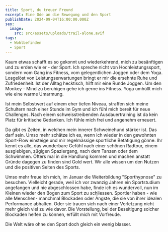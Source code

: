 ```yaml
---
title: Sport, du treuer Freund
excerpt: Eine Ode an die Bewegung und den Sport
publishDate: 2024-09-04T16:00:00.000Z
seo:
  image:
    src: src/assets/uploads/trail-alone.avif
tags:
  - Wohlbefinden
  - Sport
---
```


Kaum etwas schafft es so gekonnt und wiederkehrend, mich zu besänftigen und zu erden wie er - der Sport. Ich spreche nicht von Hochleistungssport, sondern vom Gang ins Fitness, vom gelegentlichen Joggen oder dem Yoga. Losgelöst von Leistungserwartungen bringt er mir die ersehnte Ruhe und Zufriedenheit. Ist der Alltag hecktisch, hilft mir eine Runde Joggen. Um den Monkey - Mind zu beruhigen gehe ich gerne ins Fitness. Yoga umhüllt mich wie eine warme Umarmung.

Ist mein Selbstwert auf einem eher tiefen Niveau, straffen sich meine Schultern nach einer Stunde im Gym und ich fühl mich bereit für neue Challenges. Nach einem schweisstreibenden Ausdauertraining ist da kein Platz für kritische Gedanken. Ich fühle mich frei und angenehm erneuert.

Da gibt es Zeiten, in welchen mein innerer Schweinehund stärker ist. Das darf sein. Umso mehr schätze ich es, wenn ich wieder in den gewohnten Sport-Flow einsteige und mir regelmässige sportliche Betätigung gönne. Ihr kennt es alle, das wunderbare Gefühl nach einer schönen Radtour, einem ausgiebigen, zügigen Spaziergang, nach dem Tanzen oder dem Schwimmen. Öfters mal in die Handlung kommen und machen anstatt Gründe dagegen zu finden sind Gold wert. Wir alle wissen um den Nutzen und die positiven Seiten des Sports.

Umso mehr freue ich mich, im Januar die Weiterbildung "Sporthypnose" zu besuchen. Vielleicht gerade, weil ich vor zwanzig Jahren ein Sportstudium angefangen und nie abgeschlossen habe, finde ich es wundervoll, nun im Kleinen wieder den Bogen zum Sport zu schliessen. Sportler haben - wie alle Menschen- manchmal Blockaden oder Ängste, die sie von ihrer idealen Performance abhalten. Oder sie trauen sich nach einer Verletzung nicht mehr gleich viel zu wie davor. Die Vorstellung, bei der Beseitigung solcher Blockaden helfen zu können, erfüllt mich mit Vorfreude.

Die Welt wäre ohne den Sport doch gleich ein wenig blasser.
